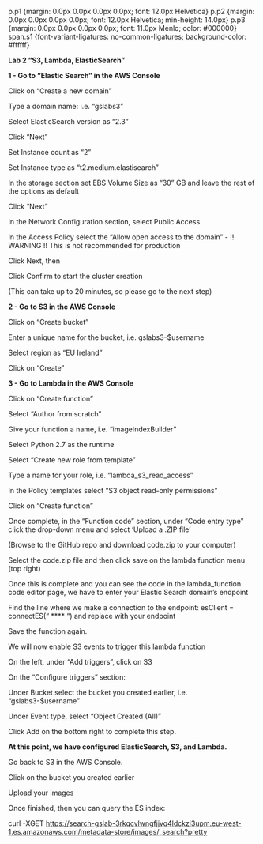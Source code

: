 p.p1 {margin: 0.0px 0.0px 0.0px 0.0px; font: 12.0px Helvetica}
p.p2 {margin: 0.0px 0.0px 0.0px 0.0px; font: 12.0px Helvetica; min-height: 14.0px}
p.p3 {margin: 0.0px 0.0px 0.0px 0.0px; font: 11.0px Menlo; color: #000000}
span.s1 {font-variant-ligatures: no-common-ligatures; background-color: #ffffff}

**Lab 2 “S3, Lambda, ElasticSearch”**

**1 - Go to “Elastic Search” in the AWS Console**

Click on “Create a new domain”

Type a domain name: i.e. “gslabs3”

Select ElasticSearch version as “2.3”

Click “Next”

Set Instance count as “2”

Set Instance type as “t2.medium.elastisearch”

In the storage section set EBS Volume Size as “30” GB and leave the rest of the options as default

Click “Next”

In the Network Configuration section, select Public Access

In the Access Policy select the “Allow open access to the domain” - !! WARNING !! This is not recommended for production

Click Next, then

Click Confirm to start the cluster creation

(This can take up to 20 minutes, so please go to the next step)

**2 - Go to S3 in the AWS Console**

Click on “Create bucket”

Enter a unique name for the bucket, i.e. gslabs3-$username

Select region as “EU Ireland”

Click on “Create”

**3 - Go to Lambda in the AWS Console**

Click on “Create function”

Select “Author from scratch”

Give your function a name, i.e. “imageIndexBuilder”

Select Python 2.7 as the runtime

Select “Create new role from template”

Type a name for your role, i.e. “lambda_s3_read_access”

In the Policy templates select “S3 object read-only permissions”

Click on “Create function”

Once complete, in the “Function code” section, under “Code entry type” click the drop-down menu and select ‘Upload a .ZIP file’

(Browse to the GitHub repo and download code.zip to your computer)

Select the code.zip file and then click save on the lambda function menu (top right)

Once this is complete and you can see the code in the lambda_function code editor page, we have to enter your Elastic Search domain’s endpoint

Find the line where we make a connection to the endpoint: esClient = connectES(“ **** “) and replace with your endpoint

Save the function again.

We will now enable S3 events to trigger this lambda function

On the left, under “Add triggers”, click on S3

On the “Configure triggers” section:

Under Bucket select the bucket you created earlier, i.e. “gslabs3-$username”

Under Event type, select “Object Created (All)”

Click Add on the bottom right to complete this step.

**At this point, we have configured ElasticSearch, S3, and Lambda.**

Go back to S3 in the AWS Console.

Click on the bucket you created earlier

Upload your images

Once finished, then you can query the ES index:

curl -XGET https://search-gslab-3rkqcvlwngfjjvq4ldckzi3upm.eu-west-1.es.amazonaws.com/metadata-store/images/_search?pretty


